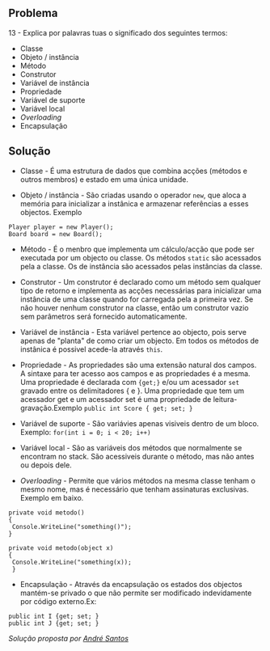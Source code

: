 ## Problema

13 - Explica por palavras tuas o significado dos seguintes termos:

* Classe
* Objeto / instância
* Método
* Construtor
* Variável de instância
* Propriedade
* Variável de suporte
* Variável local
* _Overloading_
* Encapsulação

## Solução

* Classe - É uma estrutura de dados que combina acções (métodos e outros 
membros) e estado em uma única unidade.

* Objeto / instância - São criadas usando o operador `new`, que aloca a memória
para inicializar a instânica e armazenar referências a esses objectos. Exemplo
```
Player player = new Player();
Board board = new Board();
```

* Método - É o menbro que implementa um cálculo/acção que pode ser executada por
um objecto ou classe. Os métodos `static` são acessados pela a classe. Os de 
instância são acessados pelas instâncias da classe.

* Construtor - Um construtor é declarado como um método sem qualquer tipo de 
retorno e implementa as acções necessárias para inicializar uma instância de
uma classe quando for carregada pela a primeira vez. Se não houver nenhum 
construtor na classe, então um construtor vazio sem parâmetros será fornecido 
automaticamente.

* Variável de instância - Esta variável pertence ao objecto, pois serve apenas 
de "planta" de como criar um objecto. Em todos os métodos de instânica é possivel
acede-la através `this`.

* Propriedade - As propriedades são uma extensão natural dos campos. A sintaxe 
para ter acesso aos campos e as propriedades é a mesma. Uma propriedade é declarada
com `{get;}` e/ou um acessador `set` gravado entre os delimitadores { e }. 
Uma propriedade que tem um acessador get e um acessador set é uma propriedade de
leitura-gravação.Exemplo
`public int Score { get; set; }`


* Variável de suporte - São variávies apenas visiveis dentro de um bloco. Exemplo:
`for(int i = 0; i < 20; i++)`


* Variável local - São as variáveis dos métodos que normalmente se encontram no 
stack. São acessiveis durante o método, mas não antes ou depois dele.

* _Overloading_ - Permite que vários métodos na mesma classe tenham o mesmo
nome, mas é necessário que tenham assinaturas exclusivas. Exemplo em baixo.
```
private void metodo()
{
 Console.WriteLine("something()");
}

private void metodo(object x)
{
 Console.WriteLine("something(x));
 }
```

* Encapsulação - Através da encapsulação os estados dos objectos mantém-se 
privado o que não permite ser modificado indevidamente por código externo.Ex:
```
public int I {get; set; }
public int J {get; set; }
```

*Solução proposta por [André Santos](https://github.com/Snigy24)*